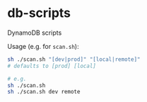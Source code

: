 # db-scripts
DynamoDB scripts

Usage (e.g. for `scan.sh`):

```sh
sh ./scan.sh "[dev|prod]" "[local|remote]"
# defaults to [prod] [local]

# e.g.
sh ./scan.sh
sh ./scan.sh dev remote
```
